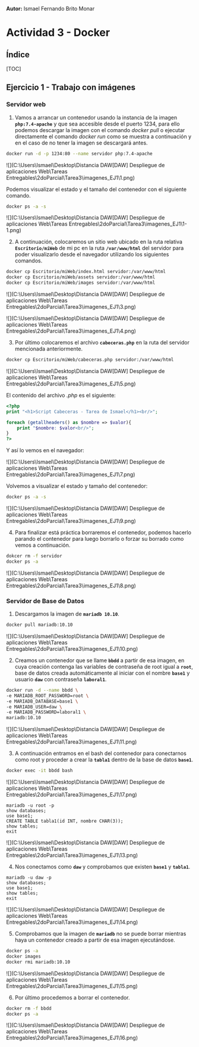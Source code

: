 **Autor:** Ismael Fernando Brito Monar

# Actividad 3 - Docker

## Índice

[TOC]

## Ejercicio 1 - Trabajo con imágenes

### Servidor web

1. Vamos a arrancar un contenedor usando la instancia de la imagen **`php:7.4-apache`** y que sea accesible desde el puerto 1234, para ello podemos descargar la imagen con el comando *docker pull* o ejecutar directamente el comando *docker run* como se muestra a continuación y en el caso de no tener la imagen se descargará antes.

```bash
docker run -d -p 1234:80 --name servidor php:7.4-apache
```

![](C:\Users\Ismael\Desktop\Distancia DAW\[DAW] Despliegue de aplicaciones Web\Tareas Entregables\2doParcial\Tarea3\imagenes_EJ1\1.png)

Podemos visualizar el estado y el tamaño del contenedor con el siguiente comando.

```bash
docker ps -a -s
```

![](C:\Users\Ismael\Desktop\Distancia DAW\[DAW] Despliegue de aplicaciones Web\Tareas Entregables\2doParcial\Tarea3\imagenes_EJ1\1-1.png)

2. A continuación, colocaremos un sitio web ubicado en la ruta relativa **`Escritorio/miWeb`** de mi pc en la ruta **`/var/www/html`** del servidor para poder visualizarlo desde el navegador utilizando los siguientes comandos.

```bash
docker cp Escritorio/miWeb/index.html servidor:/var/www/html
docker cp Escritorio/miWeb/assets servidor:/var/www/html
docker cp Escritorio/miWeb/images servidor:/var/www/html
```

![](C:\Users\Ismael\Desktop\Distancia DAW\[DAW] Despliegue de aplicaciones Web\Tareas Entregables\2doParcial\Tarea3\imagenes_EJ1\3.png)

![](C:\Users\Ismael\Desktop\Distancia DAW\[DAW] Despliegue de aplicaciones Web\Tareas Entregables\2doParcial\Tarea3\imagenes_EJ1\4.png)

3. Por último colocaremos el archivo **`cabeceras.php`** en la ruta del servidor mencionada anteriormente.

```bash
docker cp Escritorio/miWeb/cabeceras.php servidor:/var/www/html
```

![](C:\Users\Ismael\Desktop\Distancia DAW\[DAW] Despliegue de aplicaciones Web\Tareas Entregables\2doParcial\Tarea3\imagenes_EJ1\5.png)

El contenido del archivo *.php* es el siguiente:

```php
<?php
print "<h1>Script Cabeceras - Tarea de Ismael</h1><br/>";

foreach (getallheaders() as $nombre => $valor){
	print "$nombre: $valor<br/>";
}
?>
```

Y así lo vemos en el navegador:

![](C:\Users\Ismael\Desktop\Distancia DAW\[DAW] Despliegue de aplicaciones Web\Tareas Entregables\2doParcial\Tarea3\imagenes_EJ1\7.png)

Volvemos a visualizar el estado y tamaño del contenedor:

```bash
docker ps -a -s
```

![](C:\Users\Ismael\Desktop\Distancia DAW\[DAW] Despliegue de aplicaciones Web\Tareas Entregables\2doParcial\Tarea3\imagenes_EJ1\9.png)

4. Para finalizar está práctica borraremos el contenedor, podemos hacerlo parando el contenedor para luego borrarlo o forzar su borrado como vemos a continuación.

```bash
dokcer rm -f servidor
docker ps -a
```

![](C:\Users\Ismael\Desktop\Distancia DAW\[DAW] Despliegue de aplicaciones Web\Tareas Entregables\2doParcial\Tarea3\imagenes_EJ1\8.png)

### Servidor de Base de Datos

1. Descargamos la imagen de **`mariadb 10.10`**.

```bash
docker pull mariadb:10.10
```

![](C:\Users\Ismael\Desktop\Distancia DAW\[DAW] Despliegue de aplicaciones Web\Tareas Entregables\2doParcial\Tarea3\imagenes_EJ1\10.png)

2. Creamos un contenedor que se llame **`bbdd`** a partir de esa imagen, en cuya creación contenga las variables de contraseña de root igual a **`root`**, base de datos creada automáticamente al iniciar con el nombre **`base1`** y usuario **`daw`** con contraseña **`laboral1`**. 

```bash
docker run -d --name bbdd \
-e MARIADB_ROOT_PASSWORD=root \
-e MARIADB_DATABASE=base1 \
-e MARIADB_USER=daw \
-e MARIADB_PASSWORD=laboral1 \
mariadb:10.10
```

![](C:\Users\Ismael\Desktop\Distancia DAW\[DAW] Despliegue de aplicaciones Web\Tareas Entregables\2doParcial\Tarea3\imagenes_EJ1\11.png)

3. A continuación entramos en el bash del contenedor para conectarnos como root y proceder a crear la **`tabla1`** dentro de la base de datos **`base1`**.

```bash
docker exec -it bbdd bash
```

![](C:\Users\Ismael\Desktop\Distancia DAW\[DAW] Despliegue de aplicaciones Web\Tareas Entregables\2doParcial\Tarea3\imagenes_EJ1\17.png)

```mysql
mariadb -u root -p
show databases;
use base1;
CREATE TABLE tabla1(id INT, nombre CHAR(3));
show tables;
exit
```

![](C:\Users\Ismael\Desktop\Distancia DAW\[DAW] Despliegue de aplicaciones Web\Tareas Entregables\2doParcial\Tarea3\imagenes_EJ1\13.png)

4. Nos conectamos como **`daw`** y comprobamos que existen **`base1`** y **`tabla1`**.

```mysql
mariadb -u daw -p
show databases;
use base1;
show tables;
exit
```

![](C:\Users\Ismael\Desktop\Distancia DAW\[DAW] Despliegue de aplicaciones Web\Tareas Entregables\2doParcial\Tarea3\imagenes_EJ1\14.png)

5. Comprobamos que la imagen de **`mariadb`** no se puede borrar mientras haya un contenedor creado a partir de esa imagen ejecutándose.

```bash
docker ps -a
docker images
docker rmi mariadb:10.10
```

![](C:\Users\Ismael\Desktop\Distancia DAW\[DAW] Despliegue de aplicaciones Web\Tareas Entregables\2doParcial\Tarea3\imagenes_EJ1\15.png)

6. Por último procedemos a borrar el contenedor.

```bash
docker rm -f bbdd
docker ps -a
```

![](C:\Users\Ismael\Desktop\Distancia DAW\[DAW] Despliegue de aplicaciones Web\Tareas Entregables\2doParcial\Tarea3\imagenes_EJ1\16.png)